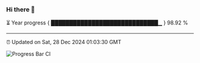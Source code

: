 ### Hi there 👋

⏳ Year progress { █████████████████████████████▁ } 98.92 %

---

⏰ Updated on Sat, 28 Dec 2024 01:03:30 GMT

![Progress Bar CI](https://github.com/liununu/liununu/workflows/Progress%20Bar%20CI/badge.svg)
